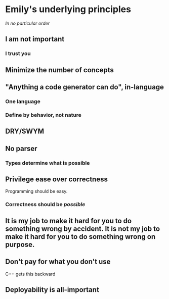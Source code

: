 # Emily's underlying principles

*In no particular order*

## I am not important

### I trust you

## Minimize the number of concepts

## "Anything a code generator can do", in-language

### One language

### Define by behavior, not nature

## DRY/SWYM

## No parser

### Types determine what is possible

## Privilege ease over correctness

Programming should be easy.

### Correctness should be *possible*

## It is my job to make it hard for you to do something wrong by accident. It is not my job to make it hard for you to do something wrong on purpose.

## Don't pay for what you don't use

C++ gets this backward

## Deployability is all-important